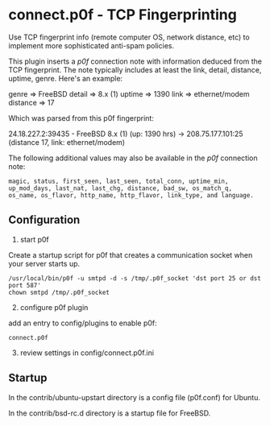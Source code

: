 connect.p0f - TCP Fingerprinting
========================

Use TCP fingerprint info (remote computer OS, network distance, etc) to
implement more sophisticated anti-spam policies.

This plugin inserts a _p0f_ connection note with information deduced
from the TCP fingerprint. The note typically includes at least the link,
detail, distance, uptime, genre. Here's an example:

 genre    => FreeBSD
 detail   => 8.x (1)
 uptime   => 1390
 link     => ethernet/modem
 distance => 17

Which was parsed from this p0f fingerprint:

  24.18.227.2:39435 - FreeBSD 8.x (1) (up: 1390 hrs)
    -> 208.75.177.101:25 (distance 17, link: ethernet/modem)

The following additional values may also be available in
the _p0f_ connection note:

    magic, status, first_seen, last_seen, total_conn, uptime_min, up_mod_days, last_nat, last_chg, distance, bad_sw, os_match_q, os_name, os_flavor, http_name, http_flavor, link_type, and language.


Configuration
-----------------

1. start p0f

Create a startup script for p0f that creates a communication socket when your
server starts up.

    /usr/local/bin/p0f -u smtpd -d -s /tmp/.p0f_socket 'dst port 25 or dst port 587'
    chown smtpd /tmp/.p0f_socket

2. configure p0f plugin

add an entry to config/plugins to enable p0f:

    connect.p0f


3. review settings in config/connect.p0f.ini


## Startup

In the contrib/ubuntu-upstart directory is a config file (p0f.conf) for Ubuntu.

In the contrib/bsd-rc.d directory is a startup file for FreeBSD.
